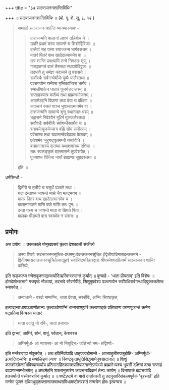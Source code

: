 +++
title = "३७ सदन्तजननशान्तिविधिः"

+++
॥ सदन्तजननशान्तिविधिः ॥ (बो. गृ. शे. सू. ६. १२ ) 

> अथातो सदन्तजननशान्तिं व्याख्यास्यामः - 
>
>> दन्तजन्मनि बालानां लक्षणं तन्निबोध मे ।  
उपरि प्रथमं यस्य जायन्ते च शिशोर्द्विविजाः ॥  
दन्तैर्वा सह यस्य स्याज्जन्म भार्गवसत्तम ।  
मातरं पितरं वाथ खादेदात्मानमेव वा ॥  
तत्र शान्तिं प्रवक्ष्यामि तन्मे निगदतः शृणु ।  
गजपृष्ठगतं बालं तैस्तथा स्थापयेद्द्विजः ॥  
तदभावे तु धर्मज्ञः काञ्चने तु वरासने ।  
सर्वोषधैः सर्वगन्धैर्बीजेः पुष्पैः फलैस्तथा ॥  
पञ्चगव्येन रत्नैश्च मृत्तिकाभिश्च भार्गव ।  
स्थालीपाकेन धातारं पूजयेत्तदन्तरम् ॥  
सप्ताहञ्चात्र कर्तव्यं तथा ब्राह्मणभोजनम् ।  
अष्टमेऽहनि विप्राणां तथा देया च दक्षिणा ॥  
काञ्चनं रजतं गाञ्च भुवञ्चात्मानमेव वा ।  
दन्तजन्मनि सामान्ये शृणु स्थानमतः परम् ॥  
भद्रासने निवेश्यैनं मूर्ध्नि मूलफलैस्तथा ।  
सर्वौषधैः सर्वबीजैः सर्वगन्धैस्तथैव च ॥  
स्नापयेत्पूजयेच्चात्र वह्निं सोमं समीरणम् ।  
पर्वतांश्च तथा ख्यातान्देवदेवञ्च केशवम् ॥  
एतेषामेव जुहुयद्घृतमग्नौ यथाविधि ।  
ब्राह्मणानाञ्च दातव्या यथाशक्त्यथ दक्षिणा ॥  
ततः स्वलङ्कृतं बालमासने तूपवेशयेत् ।  
पूज्याश्च विधिना नार्यो ब्राह्मणाः सुहृदस्तथा ॥ 
>
> इति ॥

धर्मसिन्धौ - 

> द्वितीये च तृतीये च चतुर्थे पञ्चमे तथा ।  
यदा दन्ताश्च जायन्ते मासे चैव महद्भयम् ॥  
मातरं पितरं वाथ खादेदात्मानमेव च ।  
बालानामष्टमे मासि षष्ठे मासि ततः पुनः ॥  
दन्ता यस्य च जायन्ते माता वा म्रियते पिता ।  
बालकः पीड्यते वात्र स्वयमेव न संशयः ॥

## प्रयोगः

अथ प्रयोगः ॥ उक्तकाले गोमुखप्रसवं कृत्वा देशकालौ संकीर्त्य 

> अस्य शिशोः सदन्तजननसूचित-प्रथममूर्ध्वदन्तजननसूचित (द्वितीयादिमासदन्तजनने - द्वितीयमासदन्तजननसूचितेत्याद्यूहः) सर्वारिष्टपरिहारद्वारा श्रीपरमेश्वरप्रीत्यर्थं सदन्तजनन शान्तिं करिष्ये, 

इति सङ्कल्प्य गणेशपूजनाद्याचार्यादिऋत्विग्वरणान्तं कुर्यात् ॥ पुण्याहे - 'धाता प्रीयताम्' इति विशेषः ॥ होमदेशोत्तरभागे गजपृष्ठे नौकायां, तदभावे सौवर्णपीठे, शिशुमुपवेश्य पञ्चगव्येन सर्वौषधिसर्वगन्धादियुक्तजलैश्च स्नापयेत् ॥ 

> अन्वाधाने - वरदो नामाग्निः, धाता देवता, चरुर्हविः, अग्निः स्विष्टकृत् 

इत्याद्यन्वाधायाऽऽप्रणीताभ्यः कृत्वाऽग्रेणाग्निं धान्यराश्युपरि कलशषट्कं प्रतिष्ठाप्य वरुणपूजान्ते क्रमेण षट्प्रतिमा विन्यस्य धातारं 

> धाता ददातु नो रयिं॰, धाता प्रजाया॰

इति द्वाभ्यां, आग्निं, सोमं, वायुं, पर्वतान्, केशवश्च 

> अग्निर्मूर्धा॰ आ प्यायस्व॰ आ नो नियुद्भिः॰ पर्वतेभ्यो नमः॰ तद्विष्णोः॰

इति मन्त्रैरावाह्य संपूजयेत् । अथ हविर्निर्वापादि धातृपक्वहोमान्ते - आज्याहुतीरुपजुहोति-'अग्निर्मूर्धा॰' इत्यादिपञ्चभिः ॥ यथालिङ्गं त्यागः ॥ स्विष्टकृत्प्रभृतिसिद्धमाधेनुवरप्रदानात् ॥ शिशुं कलशोदकेनाभिषिच्याचार्याय प्रतिमासहितकलशप्रतिपादनान्तेऽन्येभ्यो ब्राह्मणेभ्यश्च भूयसीं दक्षिणां दत्वा सप्ताहं ब्राह्मणान्सम्भोजयेत् ॥ अष्टमेहनि शक्त्यनुसारेण काञ्चनादिदानं तेभ्यः कार्यम् ॥ दिनाष्टकं ब्रह्मचर्यादि व्रतचर्यान्ते परमेश्वरार्पणं कुर्यात् ॥  ॥ षष्टेऽष्टमे वा मासे दन्तोत्पत्तौ तु तदनुसारिसंकल्पपूर्वकं 'बृहस्पते' इति मन्त्रेण पूजनं दधिमधुघृताक्तानामश्वत्थसमिधामष्टोत्तरशतं तन्मत्रेण होमः इत्यन्यत्र ॥